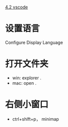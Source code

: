 [4.2 vscode](../00%20compile/4.2%20vscode.md)

# 设置语言
Configure Display Language

# 打开文件夹
- win:   explorer .
- mac:  open .

# 右侧小窗口
- ctrl+shlft+p， minimap